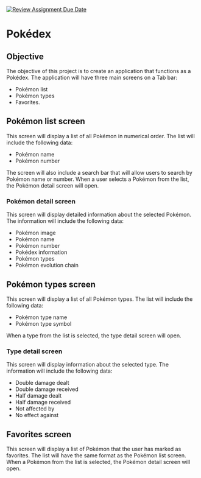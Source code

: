 [![Review Assignment Due Date](https://classroom.github.com/assets/deadline-readme-button-24ddc0f5d75046c5622901739e7c5dd533143b0c8e959d652212380cedb1ea36.svg)](https://classroom.github.com/a/M1tHpA8E)
# Pokédex

## Objective
The objective of this project is to create an application that functions as a Pokédex. The application will have three main screens on a Tab bar: 
- Pokémon list
- Pokémon types
- Favorites.

## Pokémon list screen
This screen will display a list of all Pokémon in numerical order. The list will include the following data:
- Pokémon name
- Pokémon number

The screen will also include a search bar that will allow users to search by Pokémon name or number. When a user selects a Pokémon from the list, the Pokémon detail screen will open.

### Pokémon detail screen
This screen will display detailed information about the selected Pokémon. The information will include the following data:

- Pokémon image
- Pokémon name
- Pokémon number
- Pokédex information
- Pokémon types
- Pokémon evolution chain

## Pokémon types screen
This screen will display a list of all Pokémon types. The list will include the following data:
- Pokémon type name
- Pokémon type symbol

When a type from the list is selected, the type detail screen will open.

### Type detail screen
This screen will display information about the selected type. The information will include the following data:
- Double damage dealt
- Double damage received
- Half damage dealt
- Half damage received
- Not affected by
- No effect against

## Favorites screen
This screen will display a list of Pokémon that the user has marked as favorites. The list will have the same format as the Pokémon list screen. When a Pokémon from the list is selected, the Pokémon detail screen will open.

